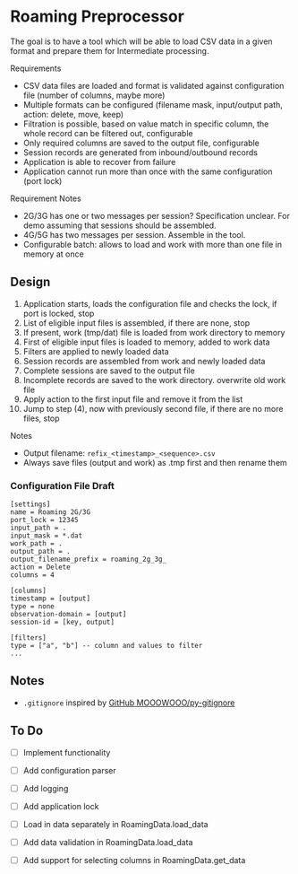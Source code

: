 # Roaming Preprocessor

The goal is to have a tool which will be able to load CSV data in a given format and prepare them for Intermediate processing.

Requirements

* CSV data files are loaded and format is validated against configuration file (number of columns, maybe more)
* Multiple formats can be configured (filename mask, input/output path, action: delete, move, keep)
* Filtration is possible, based on value match in specific column, the whole record can be filtered out, configurable
* Only required columns are saved to the output file, configurable
* Session records are generated from inbound/outbound records
* Application is able to recover from failure
* Application cannot run more than once with the same configuration (port lock)

Requirement Notes

* 2G/3G has one or two messages per session? Specification unclear. For demo assuming that sessions should be assembled.
* 4G/5G has two messages per session. Assemble in the tool.
* Configurable batch: allows to load and work with more than one file in memory at once

## Design

1. Application starts, loads the configuration file and checks the lock, if port is locked, stop
2. List of eligible input files is assembled, if there are none, stop
3. If present, work (tmp/dat) file is loaded from work directory to memory
4. First of eligible input files is loaded to memory, added to work data
5. Filters are applied to newly loaded data
6. Session records are assembled from work and newly loaded data
7. Complete sessions are saved to the output file
8. Incomplete records are saved to the work directory. overwrite old work file
9. Apply action to the first input file and remove it from the list
10. Jump to step (4), now with previously second file, if there are no more files, stop

Notes

* Output filename: `refix_<timestamp>_<sequence>.csv`
* Always save files (output and work) as .tmp first and then rename them 

### Configuration File Draft

```text
[settings]
name = Roaming 2G/3G
port_lock = 12345
input_path = .
input_mask = *.dat
work_path = .
output_path = .
output_filename_prefix = roaming_2g_3g_
action = Delete
columns = 4

[columns]
timestamp = [output]
type = none
observation-domain = [output]
session-id = [key, output]

[filters]
type = ["a", "b"] -- column and values to filter
...
```

## Notes

* `.gitignore` inspired by [GitHub MOOOWOOO/py-gitignore](https://gist.github.com/MOOOWOOO/3cf91616c9f3bbc3d1339adfc707b08a)

## To Do

* [ ] Implement functionality
* [ ] Add configuration parser
* [ ] Add logging
* [ ] Add application lock
* [ ] Load in data separately in RoamingData.load_data
* [ ] Add data validation in RoamingData.load_data
* [ ] Add support for selecting columns in RoamingData.get_data

